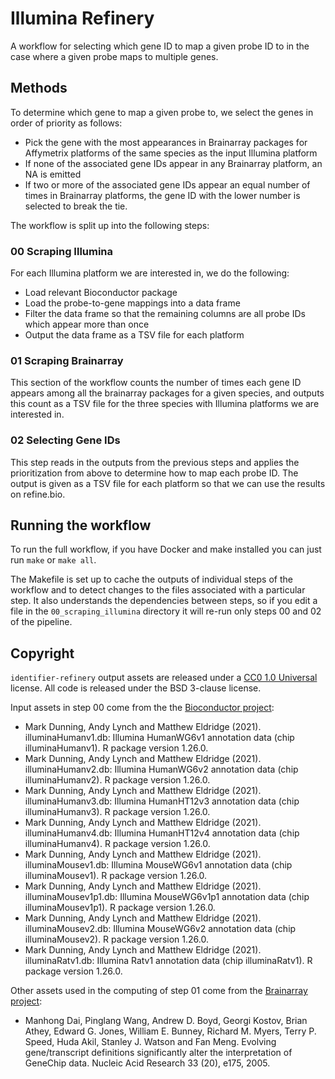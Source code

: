 # Illumina Refinery

A workflow for selecting which gene ID to map a given probe ID to in the case
where a given probe maps to multiple genes.

## Methods

To determine which gene to map a given probe to, we select the genes in order of priority as follows:

- Pick the gene with the most appearances in Brainarray packages for Affymetrix platforms of the same species as the input Illumina platform
- If none of the associated gene IDs appear in any Brainarray platform, an NA is emitted
- If two or more of the associated gene IDs appear an equal number of times in
  Brainarray platforms, the gene ID with the lower number is selected to break the tie.

The workflow is split up into the following steps:

### 00 Scraping Illumina

For each Illumina platform we are interested in, we do the following:

- Load relevant Bioconductor package
- Load the probe-to-gene mappings into a data frame
- Filter the data frame so that the remaining columns are all probe IDs which appear more than once
- Output the data frame as a TSV file for each platform

### 01 Scraping Brainarray

This section of the workflow counts the number of times each gene ID appears among all the brainarray packages for a given species, and outputs this count as a TSV file for the three species with Illumina platforms we are interested in.

### 02 Selecting Gene IDs

This step reads in the outputs from the previous steps and applies the prioritization from above to determine how to map each probe ID. The output is given as a TSV file for each platform so that we can use the results on refine.bio.

## Running the workflow

To run the full workflow, if you have Docker and make installed you can just run `make` or `make all`.

The Makefile is set up to cache the outputs of individual steps of the workflow and to detect changes to the files associated with a particular step. It also understands the dependencies between steps, so if you edit a file in the `00_scraping_illumina` directory it will re-run only steps 00 and 02 of the pipeline.

## Copyright

`identifier-refinery` output assets are released under a [CC0 1.0 Universal](https://creativecommons.org/publicdomain/zero/1.0/legalcode) license. All code is released under the BSD 3-clause license.

Input assets in step 00 come from the the [Bioconductor project](http://bioconductor.org/):

- Mark Dunning, Andy Lynch and Matthew Eldridge (2021). illuminaHumanv1.db: Illumina HumanWG6v1 annotation data (chip illuminaHumanv1). R package version 1.26.0.
- Mark Dunning, Andy Lynch and Matthew Eldridge (2021). illuminaHumanv2.db: Illumina HumanWG6v2 annotation data (chip illuminaHumanv2). R package version 1.26.0.
- Mark Dunning, Andy Lynch and Matthew Eldridge (2021). illuminaHumanv3.db: Illumina HumanHT12v3 annotation data (chip illuminaHumanv3). R package version 1.26.0.
- Mark Dunning, Andy Lynch and Matthew Eldridge (2021). illuminaHumanv4.db: Illumina HumanHT12v4 annotation data (chip illuminaHumanv4). R package version 1.26.0.
- Mark Dunning, Andy Lynch and Matthew Eldridge (2021). illuminaMousev1.db: Illumina MouseWG6v1 annotation data (chip illuminaMousev1). R package version 1.26.0.
- Mark Dunning, Andy Lynch and Matthew Eldridge (2021). illuminaMousev1p1.db: Illumina MouseWG6v1p1 annotation data (chip illuminaMousev1p1). R package version 1.26.0.
- Mark Dunning, Andy Lynch and Matthew Eldridge (2021). illuminaMousev2.db: Illumina MouseWG6v2 annotation data (chip illuminaMousev2). R package version 1.26.0.
- Mark Dunning, Andy Lynch and Matthew Eldridge (2021). illuminaRatv1.db: Illumina Ratv1 annotation data (chip illuminaRatv1). R package version 1.26.0.

Other assets used in the computing of step 01 come from the [Brainarray project](http://brainarray.mbni.med.umich.edu/Brainarray/Database/CustomCDF/genomic_curated_CDF.asp):

- Manhong Dai, Pinglang Wang, Andrew D. Boyd, Georgi Kostov, Brian Athey, Edward G. Jones, William E. Bunney, Richard M. Myers, Terry P. Speed, Huda Akil, Stanley J. Watson and Fan Meng. Evolving gene/transcript definitions significantly alter the interpretation of GeneChip data. Nucleic Acid Research 33 (20), e175, 2005.
